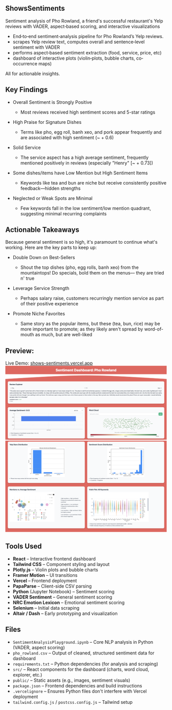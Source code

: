 ## ShowsSentiments
Sentiment analysis of Pho Rowland, a friend's successful restaurant's Yelp reviews with VADER, aspect‑based scoring, and interactive visualizations

- End‐to‐end sentiment‐analysis pipeline for Pho Rowland’s Yelp reviews. 
- scrapes Yelp review text, computes overall and sentence‐level sentiment with VADER
- performs aspect‐based sentiment extraction (food, service, price, etc)
- dashboard of interactive plots (violin‐plots, bubble charts, co‐occurrence maps)

All for actionable insights.

## Key Findings

- Overall Sentiment is Strongly Positive
  - Most reviews received high sentiment scores and 5-star ratings

- High Praise for Signature Dishes
  - Terms like pho, egg roll, banh xeo, and pork appear frequently and are associated with high sentiment (~ + 0.6)

- Solid Service
  - The service aspect has a high average sentiment, frequently mentioned positively in reviews (especially "Henry" [~ + 0.73])

- Some dishes/items have Low Mention but High Sentiment Items
  - Keywords like tea and bun are niche but receive consistently positive feedback—hidden strengths

- Neglected or Weak Spots are Minimal
  - Few keywords fall in the low sentiment/low mention quadrant, suggesting minimal recurring complaints

## Actionable Takeaways

Because general sentiment is so high, it's paramount to continue what's working. Here are the key parts to keep up:

- Double Down on Best-Sellers
  - Shout the top dishes (pho, egg rolls, banh xeo) from the mountaintops! Do specials, bold them on the menus–– they are tried n' true

- Leverage Service Strength
  - Perhaps salary raise, customers recurringly mention service as part of their positive experience

- Promote Niche Favorites
  - Same story as the popular items, but these (tea, bun, rice) may be more important to promote; as they likely aren't spread by word-of-mouth as much, but are well-liked

## Preview:

Live Demo: [shows-sentiments.vercel.app](https://shows-sentiments.vercel.app)
![Dashboard Pic 1](./public/dashboard3.png)
![Dashboard Pic 2](./public/dashboard2.png)


## Tools Used
- **React** – Interactive frontend dashboard
- **Tailwind CSS** – Component styling and layout
- **Plotly.js** – Violin plots and bubble charts
- **Framer Motion** – UI transitions
- **Vercel** – Frontend deployment
- **PapaParse** – Client-side CSV parsing
- **Python** (Jupyter Notebook) – Sentiment scoring
- **VADER Sentiment** – General sentiment scoring
- **NRC Emotion Lexicon** – Emotional sentiment scoring
- **Selenium** – Initial data scraping
- **Altair / Dash** – Early prototyping and visualization

## Files
- `SentimentAnalysisPlayground.ipynb` – Core NLP analysis in Python (VADER, aspect scoring)
- `pho_rowland.csv` – Output of cleaned, structured sentiment data for dashboard
- `requirements.txt` – Python dependencies (for analysis and scraping)
- `src/` – React components for the dashboard (charts, word cloud, explorer, etc.)
- `public/` – Static assets (e.g., images, sentiment visuals)
- `package.json` – Frontend dependencies and build instructions
- `.vercelignore` – Ensures Python files don't interfere with Vercel deployment
- `tailwind.config.js` / `postcss.config.js` – Tailwind setup
